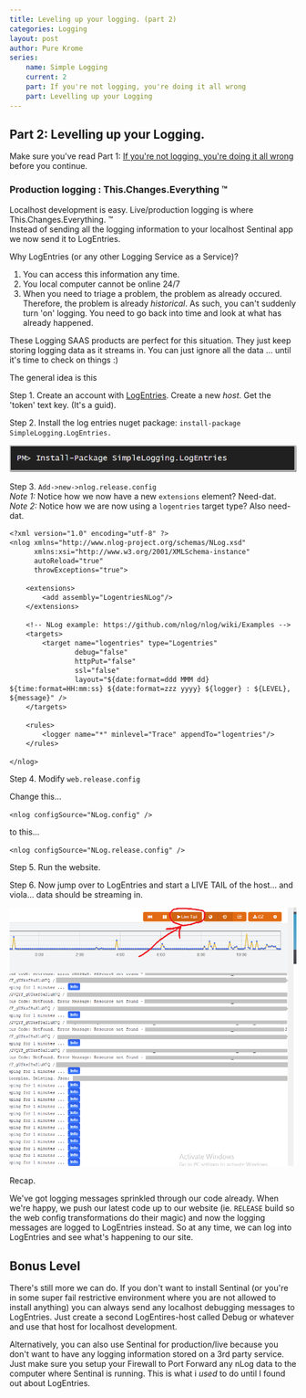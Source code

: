 ```yaml
---
title: Leveling up your logging. (part 2)
categories: Logging
layout: post
author: Pure Krome
series:
	name: Simple Logging
	current: 2
	part: If you're not logging, you're doing it all wrong
	part: Levelling up your Logging	
---
```


## Part 2: Levelling up your Logging.

Make sure you've read Part 1: [If you're not logging, you're doing it all wrong][0] before you continue.

### Production logging : This.Changes.Everything &trade;

Localhost development is easy. Live/production logging is where This.Changes.Everything. &trade;    
Instead of sending all the logging information to your localhost Sentinal app we now send it to LogEntries.

Why LogEntries (or any other Logging Service as a Service)?

1. You can access this information any time.
2. You local computer cannot be online 24/7
3. When you need to triage a problem, the problem as already occured. Therefore, the problem is already *historical*. As such, you can't suddenly turn 'on' logging. You need to go back into time and look at what has already happened.

<!--excerpt-->

These Logging SAAS products are perfect for this situation. They just keep storing logging data as it streams in. You can just ignore all the data ... until it's time to check on things :)

The general idea is this

Step 1. Create an account with [LogEntries](https://logentries.com/). Create a new *host*. Get the 'token' text key. (It's a guid).

Step 2. Install the log entries nuget package: `install-package SimpleLogging.LogEntries.`

![weeeeee][1]

Step 3. `Add->new->nlog.release.config`    
*Note 1:* Notice how we now have a new `extensions` element? Need-dat.    
*Note 2:* Notice how we are now using a `logentries` target type? Also need-dat.    
	
	<?xml version="1.0" encoding="utf-8" ?>
	<nlog xmlns="http://www.nlog-project.org/schemas/NLog.xsd"
	      xmlns:xsi="http://www.w3.org/2001/XMLSchema-instance"
	      autoReload="true"
	      throwExceptions="true">
	
	    <extensions>
	        <add assembly="LogentriesNLog"/>
	    </extensions>
	
	    <!-- NLog example: https://github.com/nlog/nlog/wiki/Examples -->
	    <targets>
	        <target name="logentries" type="Logentries"
	                debug="false"
	                httpPut="false"
	                ssl="false"
	                layout="${date:format=ddd MMM dd} ${time:format=HH:mm:ss} ${date:format=zzz yyyy} ${logger} : ${LEVEL}, ${message}" />
	    </targets>
	
	    <rules>
	        <logger name="*" minlevel="Trace" appendTo="logentries"/>
	    </rules>
	
	</nlog>

Step 4. Modify `web.release.config`

Change this...

`<nlog configSource="NLog.config" />`

to this...

`<nlog configSource="NLog.release.config" />`

Step 5. Run the website.

Step 6. Now jump over to LogEntries and start a LIVE TAIL of the host... and viola... data should be streaming in.

![OMG IT WORKS!!!!111!!111][2]

Recap.

We've got logging messages sprinkled through our code already. When we're happy, we push our latest code up to our website (ie. `RELEASE` build so the web config transformations do their magic) and now the logging messages are logged to LogEntries instead. So at any time, we can log into LogEntries and see what's happening to our site.

## Bonus Level
There's still more we can do. If you don't want to install Sentinal (or you're in some super fail restrictive environment where you are not allowed to install anything) you can always send any localhost debugging messages to LogEntries. Just create a second LogEntires-host called Debug or whatever and use that host for localhost development.

Alternatively, you can also use Sentinal for production/live because you don't want to have any logging information stored on a 3rd party service. Just make sure you setup your Firewall to Port Forward any nLog data to the computer where Sentinal is running. This is what i *used* to do until I found out about LogEntries.


[0]: /2014/04/if-youre-not-logging-youre-doing-it-all-wrong/
[1]: /images/leveling-up-logging-01.png
[2]: /images/leveling-up-logging-02.png